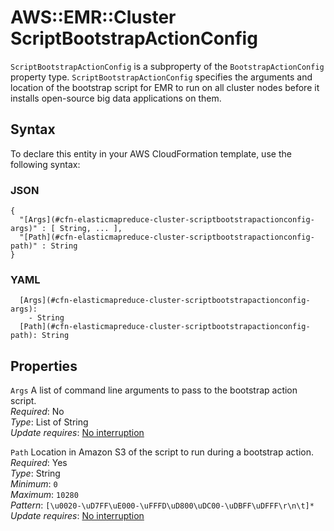 # AWS::EMR::Cluster ScriptBootstrapActionConfig<a name="aws-properties-elasticmapreduce-cluster-scriptbootstrapactionconfig"></a>

`ScriptBootstrapActionConfig` is a subproperty of the `BootstrapActionConfig` property type\. `ScriptBootstrapActionConfig` specifies the arguments and location of the bootstrap script for EMR to run on all cluster nodes before it installs open\-source big data applications on them\.

## Syntax<a name="aws-properties-elasticmapreduce-cluster-scriptbootstrapactionconfig-syntax"></a>

To declare this entity in your AWS CloudFormation template, use the following syntax:

### JSON<a name="aws-properties-elasticmapreduce-cluster-scriptbootstrapactionconfig-syntax.json"></a>

```
{
  "[Args](#cfn-elasticmapreduce-cluster-scriptbootstrapactionconfig-args)" : [ String, ... ],
  "[Path](#cfn-elasticmapreduce-cluster-scriptbootstrapactionconfig-path)" : String
}
```

### YAML<a name="aws-properties-elasticmapreduce-cluster-scriptbootstrapactionconfig-syntax.yaml"></a>

```
  [Args](#cfn-elasticmapreduce-cluster-scriptbootstrapactionconfig-args):
    - String
  [Path](#cfn-elasticmapreduce-cluster-scriptbootstrapactionconfig-path): String
```

## Properties<a name="aws-properties-elasticmapreduce-cluster-scriptbootstrapactionconfig-properties"></a>

`Args` <a name="cfn-elasticmapreduce-cluster-scriptbootstrapactionconfig-args"></a>
A list of command line arguments to pass to the bootstrap action script\.  
_Required_: No  
_Type_: List of String  
_Update requires_: [No interruption](https://docs.aws.amazon.com/AWSCloudFormation/latest/UserGuide/using-cfn-updating-stacks-update-behaviors.html#update-no-interrupt)

`Path` <a name="cfn-elasticmapreduce-cluster-scriptbootstrapactionconfig-path"></a>
Location in Amazon S3 of the script to run during a bootstrap action\.  
_Required_: Yes  
_Type_: String  
_Minimum_: `0`  
_Maximum_: `10280`  
_Pattern_: `[\u0020-\uD7FF\uE000-\uFFFD\uD800\uDC00-\uDBFF\uDFFF\r\n\t]*`  
_Update requires_: [No interruption](https://docs.aws.amazon.com/AWSCloudFormation/latest/UserGuide/using-cfn-updating-stacks-update-behaviors.html#update-no-interrupt)
